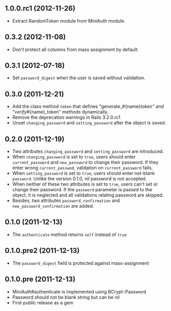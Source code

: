 ## 1.0.0.rc1 (2012-11-26)
* Extract RandomToken module from MiniAuth module.

## 0.3.2 (2012-11-08)
* Don't protect all columns from mass assignment by default.

## 0.3.1 (2012-07-18)
* Set `password_digest` when the user is saved without validation.

## 0.3.0 (2011-12-21)

* Add the class method `token` that defines "generate_#{name}_token" and
  "verify_#{name}_token" methods dynamically.
* Remove the deprecation warnings in Rails 3.2.0.rc1
* Unset `changing_password` and `setting_password` after the object is saved.

## 0.2.0 (2011-12-19)

* Two attributes `changing_password` and `setting_password` are introduced.
* When `changing_password` is set to `true`, users should enter `current_password`
  and `new_password` to change their password. If they enter wrong `current_passwod`,
  validation on `current_password` fails.
* When `setting_password` is set to `true`, users should enter not-blank `password`.
  Unlike the version 0.1.0, nil password is not accepted.
* When neither of these two attributes is set to `true`, users can't set or change
  their password. If the `password` parameter is passed to the object,
  it is neglected and all validations relating password are skipped.
* Besides, two attributes `password_confirmation` and `new_password_confirmation`
  are added.

## 0.1.0 (2011-12-13)

* The `authenticate` method returns `self` instead of `true`

## 0.1.0.pre2 (2011-12-13)

* The `password_digest` field is protected against mass-assignment

## 0.1.0.pre (2011-12-13)

* MiniAuth#authenticate is implemented using BCrypt::Password
* Password should not be blank string but can be nil 
* First public release as a gem
